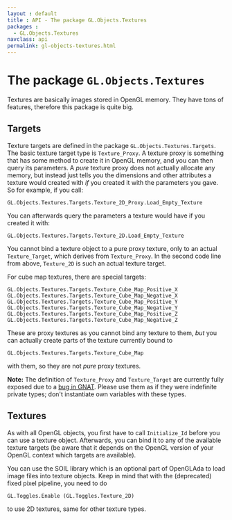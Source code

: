 ```yaml
---
layout : default
title : API - The package GL.Objects.Textures
packages :
  - GL.Objects.Textures
navclass: api
permalink: gl-objects-textures.html
---
```


# The package `GL.Objects.Textures`

Textures are basically images stored in OpenGL memory. They have tons of features,
therefore this package is quite big.

## Targets

Texture targets are defined in the package `GL.Objects.Textures.Targets`. The basic
texture target type is `Texture_Proxy`. A texture proxy is something that has some
method to create it in OpenGL memory, and you can then query its parameters. A *pure*
texture proxy does not actually allocate any memory, but instead just tells you the
dimensions and other attributes a texture would created with *if* you created it with
the parameters you gave. So for example, if you call:

    GL.Objects.Textures.Targets.Texture_2D_Proxy.Load_Empty_Texture

You can afterwards query the parameters a texture would have if you created it with:

    GL.Objects.Textures.Targets.Texture_2D.Load_Empty_Texture

You cannot bind a texture object to a pure proxy texture, only to an actual
`Texture_Target`, which derives from `Texture_Proxy`. In the second code line from
above, `Texture_2D` is such an actual texture target.

For cube map textures, there are special targets:

    GL.Objects.Textures.Targets.Texture_Cube_Map_Positive_X
    GL.Objects.Textures.Targets.Texture_Cube_Map_Negative_X
    GL.Objects.Textures.Targets.Texture_Cube_Map_Positive_Y
    GL.Objects.Textures.Targets.Texture_Cube_Map_Negative_Y
    GL.Objects.Textures.Targets.Texture_Cube_Map_Positive_Z
    GL.Objects.Textures.Targets.Texture_Cube_Map_Negative_Z

These are proxy textures as you cannot bind any texture to them, *but* you can
actually create parts of the texture currently bound to

    GL.Objects.Textures.Targets.Texture_Cube_Map

with them, so they are not *pure* proxy textures.

**Note:** The definition of `Texture_Proxy` and `Texture_Target` are currently fully
exposed due to a [bug in GNAT][1]. Please use them as if they were indefinite private
types; don't instantiate own variables with these types.

## Textures

As with all OpenGL objects, you first have to call `Initialize_Id` before you can use
a texture object. Afterwards, you can bind it to any of the available texture targets
(be aware that it depends on the OpenGL version of your OpenGL context which targets
are available).

You can use the SOIL library which is an optional part of OpenGLAda to load image files
into texture objects. Keep in mind that with the (deprecated) fixed pixel pipeline, you
need to do

    GL.Toggles.Enable (GL.Toggles.Texture_2D)

to use 2D textures, same for other texture types.

 [1]: http://gcc.gnu.org/bugzilla/show_bug.cgi?id=58881